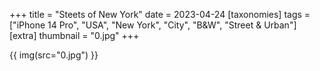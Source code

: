 +++
title = "Steets of New York"
date = 2023-04-24
[taxonomies]
tags = ["iPhone 14 Pro", "USA", "New York", "City", "B&W", "Street & Urban"]
[extra]
thumbnail = "0.jpg"
+++

{{ img(src="0.jpg") }}
